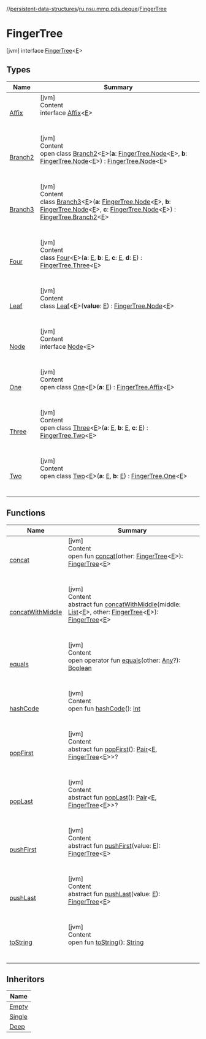//[persistent-data-structures](../../index.md)/[ru.nsu.mmp.pds.deque](../index.md)/[FingerTree](index.md)



# FingerTree  
 [jvm] interface [FingerTree](index.md)<[E](index.md)>   


## Types  
  
|  Name|  Summary| 
|---|---|
| <a name="ru.nsu.mmp.pds.deque/FingerTree.Affix///PointingToDeclaration/"></a>[Affix](-affix/index.md)| <a name="ru.nsu.mmp.pds.deque/FingerTree.Affix///PointingToDeclaration/"></a>[jvm]  <br>Content  <br>interface [Affix](-affix/index.md)<[E](-affix/index.md)>  <br><br><br>
| <a name="ru.nsu.mmp.pds.deque/FingerTree.Branch2///PointingToDeclaration/"></a>[Branch2](-branch2/index.md)| <a name="ru.nsu.mmp.pds.deque/FingerTree.Branch2///PointingToDeclaration/"></a>[jvm]  <br>Content  <br>open class [Branch2](-branch2/index.md)<[E](-branch2/index.md)>(**a**: [FingerTree.Node](-node/index.md)<[E](-branch2/index.md)>, **b**: [FingerTree.Node](-node/index.md)<[E](-branch2/index.md)>) : [FingerTree.Node](-node/index.md)<[E](-branch2/index.md)>   <br><br><br>
| <a name="ru.nsu.mmp.pds.deque/FingerTree.Branch3///PointingToDeclaration/"></a>[Branch3](-branch3/index.md)| <a name="ru.nsu.mmp.pds.deque/FingerTree.Branch3///PointingToDeclaration/"></a>[jvm]  <br>Content  <br>class [Branch3](-branch3/index.md)<[E](-branch3/index.md)>(**a**: [FingerTree.Node](-node/index.md)<[E](-branch3/index.md)>, **b**: [FingerTree.Node](-node/index.md)<[E](-branch3/index.md)>, **c**: [FingerTree.Node](-node/index.md)<[E](-branch3/index.md)>) : [FingerTree.Branch2](-branch2/index.md)<[E](-branch3/index.md)>   <br><br><br>
| <a name="ru.nsu.mmp.pds.deque/FingerTree.Four///PointingToDeclaration/"></a>[Four](-four/index.md)| <a name="ru.nsu.mmp.pds.deque/FingerTree.Four///PointingToDeclaration/"></a>[jvm]  <br>Content  <br>class [Four](-four/index.md)<[E](-four/index.md)>(**a**: [E](-four/index.md), **b**: [E](-four/index.md), **c**: [E](-four/index.md), **d**: [E](-four/index.md)) : [FingerTree.Three](-three/index.md)<[E](-four/index.md)>   <br><br><br>
| <a name="ru.nsu.mmp.pds.deque/FingerTree.Leaf///PointingToDeclaration/"></a>[Leaf](-leaf/index.md)| <a name="ru.nsu.mmp.pds.deque/FingerTree.Leaf///PointingToDeclaration/"></a>[jvm]  <br>Content  <br>class [Leaf](-leaf/index.md)<[E](-leaf/index.md)>(**value**: [E](-leaf/index.md)) : [FingerTree.Node](-node/index.md)<[E](-leaf/index.md)>   <br><br><br>
| <a name="ru.nsu.mmp.pds.deque/FingerTree.Node///PointingToDeclaration/"></a>[Node](-node/index.md)| <a name="ru.nsu.mmp.pds.deque/FingerTree.Node///PointingToDeclaration/"></a>[jvm]  <br>Content  <br>interface [Node](-node/index.md)<[E](-node/index.md)>  <br><br><br>
| <a name="ru.nsu.mmp.pds.deque/FingerTree.One///PointingToDeclaration/"></a>[One](-one/index.md)| <a name="ru.nsu.mmp.pds.deque/FingerTree.One///PointingToDeclaration/"></a>[jvm]  <br>Content  <br>open class [One](-one/index.md)<[E](-one/index.md)>(**a**: [E](-one/index.md)) : [FingerTree.Affix](-affix/index.md)<[E](-one/index.md)>   <br><br><br>
| <a name="ru.nsu.mmp.pds.deque/FingerTree.Three///PointingToDeclaration/"></a>[Three](-three/index.md)| <a name="ru.nsu.mmp.pds.deque/FingerTree.Three///PointingToDeclaration/"></a>[jvm]  <br>Content  <br>open class [Three](-three/index.md)<[E](-three/index.md)>(**a**: [E](-three/index.md), **b**: [E](-three/index.md), **c**: [E](-three/index.md)) : [FingerTree.Two](-two/index.md)<[E](-three/index.md)>   <br><br><br>
| <a name="ru.nsu.mmp.pds.deque/FingerTree.Two///PointingToDeclaration/"></a>[Two](-two/index.md)| <a name="ru.nsu.mmp.pds.deque/FingerTree.Two///PointingToDeclaration/"></a>[jvm]  <br>Content  <br>open class [Two](-two/index.md)<[E](-two/index.md)>(**a**: [E](-two/index.md), **b**: [E](-two/index.md)) : [FingerTree.One](-one/index.md)<[E](-two/index.md)>   <br><br><br>


## Functions  
  
|  Name|  Summary| 
|---|---|
| <a name="ru.nsu.mmp.pds.deque/FingerTree/concat/#ru.nsu.mmp.pds.deque.FingerTree[TypeParam(bounds=[kotlin.Any?])]/PointingToDeclaration/"></a>[concat](concat.md)| <a name="ru.nsu.mmp.pds.deque/FingerTree/concat/#ru.nsu.mmp.pds.deque.FingerTree[TypeParam(bounds=[kotlin.Any?])]/PointingToDeclaration/"></a>[jvm]  <br>Content  <br>open fun [concat](concat.md)(other: [FingerTree](index.md)<[E](index.md)>): [FingerTree](index.md)<[E](index.md)>  <br><br><br>
| <a name="ru.nsu.mmp.pds.deque/FingerTree/concatWithMiddle/#kotlin.collections.List[TypeParam(bounds=[kotlin.Any?])]#ru.nsu.mmp.pds.deque.FingerTree[TypeParam(bounds=[kotlin.Any?])]/PointingToDeclaration/"></a>[concatWithMiddle](concat-with-middle.md)| <a name="ru.nsu.mmp.pds.deque/FingerTree/concatWithMiddle/#kotlin.collections.List[TypeParam(bounds=[kotlin.Any?])]#ru.nsu.mmp.pds.deque.FingerTree[TypeParam(bounds=[kotlin.Any?])]/PointingToDeclaration/"></a>[jvm]  <br>Content  <br>abstract fun [concatWithMiddle](concat-with-middle.md)(middle: [List](https://kotlinlang.org/api/latest/jvm/stdlib/kotlin.collections/-list/index.html)<[E](index.md)>, other: [FingerTree](index.md)<[E](index.md)>): [FingerTree](index.md)<[E](index.md)>  <br><br><br>
| <a name="kotlin/Any/equals/#kotlin.Any?/PointingToDeclaration/"></a>[equals](../../ru.nsu.mmp.pds.map/-persistent-tree-map/-entry/index.md#%5Bkotlin%2FAny%2Fequals%2F%23kotlin.Any%3F%2FPointingToDeclaration%2F%5D%2FFunctions%2F-1014395654)| <a name="kotlin/Any/equals/#kotlin.Any?/PointingToDeclaration/"></a>[jvm]  <br>Content  <br>open operator fun [equals](../../ru.nsu.mmp.pds.map/-persistent-tree-map/-entry/index.md#%5Bkotlin%2FAny%2Fequals%2F%23kotlin.Any%3F%2FPointingToDeclaration%2F%5D%2FFunctions%2F-1014395654)(other: [Any](https://kotlinlang.org/api/latest/jvm/stdlib/kotlin/-any/index.html)?): [Boolean](https://kotlinlang.org/api/latest/jvm/stdlib/kotlin/-boolean/index.html)  <br><br><br>
| <a name="kotlin/Any/hashCode/#/PointingToDeclaration/"></a>[hashCode](../../ru.nsu.mmp.pds.map/-persistent-tree-map/-entry/index.md#%5Bkotlin%2FAny%2FhashCode%2F%23%2FPointingToDeclaration%2F%5D%2FFunctions%2F-1014395654)| <a name="kotlin/Any/hashCode/#/PointingToDeclaration/"></a>[jvm]  <br>Content  <br>open fun [hashCode](../../ru.nsu.mmp.pds.map/-persistent-tree-map/-entry/index.md#%5Bkotlin%2FAny%2FhashCode%2F%23%2FPointingToDeclaration%2F%5D%2FFunctions%2F-1014395654)(): [Int](https://kotlinlang.org/api/latest/jvm/stdlib/kotlin/-int/index.html)  <br><br><br>
| <a name="ru.nsu.mmp.pds.deque/FingerTree/popFirst/#/PointingToDeclaration/"></a>[popFirst](pop-first.md)| <a name="ru.nsu.mmp.pds.deque/FingerTree/popFirst/#/PointingToDeclaration/"></a>[jvm]  <br>Content  <br>abstract fun [popFirst](pop-first.md)(): [Pair](https://kotlinlang.org/api/latest/jvm/stdlib/kotlin/-pair/index.html)<[E](index.md), [FingerTree](index.md)<[E](index.md)>>?  <br><br><br>
| <a name="ru.nsu.mmp.pds.deque/FingerTree/popLast/#/PointingToDeclaration/"></a>[popLast](pop-last.md)| <a name="ru.nsu.mmp.pds.deque/FingerTree/popLast/#/PointingToDeclaration/"></a>[jvm]  <br>Content  <br>abstract fun [popLast](pop-last.md)(): [Pair](https://kotlinlang.org/api/latest/jvm/stdlib/kotlin/-pair/index.html)<[E](index.md), [FingerTree](index.md)<[E](index.md)>>?  <br><br><br>
| <a name="ru.nsu.mmp.pds.deque/FingerTree/pushFirst/#TypeParam(bounds=[kotlin.Any?])/PointingToDeclaration/"></a>[pushFirst](push-first.md)| <a name="ru.nsu.mmp.pds.deque/FingerTree/pushFirst/#TypeParam(bounds=[kotlin.Any?])/PointingToDeclaration/"></a>[jvm]  <br>Content  <br>abstract fun [pushFirst](push-first.md)(value: [E](index.md)): [FingerTree](index.md)<[E](index.md)>  <br><br><br>
| <a name="ru.nsu.mmp.pds.deque/FingerTree/pushLast/#TypeParam(bounds=[kotlin.Any?])/PointingToDeclaration/"></a>[pushLast](push-last.md)| <a name="ru.nsu.mmp.pds.deque/FingerTree/pushLast/#TypeParam(bounds=[kotlin.Any?])/PointingToDeclaration/"></a>[jvm]  <br>Content  <br>abstract fun [pushLast](push-last.md)(value: [E](index.md)): [FingerTree](index.md)<[E](index.md)>  <br><br><br>
| <a name="kotlin/Any/toString/#/PointingToDeclaration/"></a>[toString](../../ru.nsu.mmp.pds.map/-persistent-tree-map/-entry/index.md#%5Bkotlin%2FAny%2FtoString%2F%23%2FPointingToDeclaration%2F%5D%2FFunctions%2F-1014395654)| <a name="kotlin/Any/toString/#/PointingToDeclaration/"></a>[jvm]  <br>Content  <br>open fun [toString](../../ru.nsu.mmp.pds.map/-persistent-tree-map/-entry/index.md#%5Bkotlin%2FAny%2FtoString%2F%23%2FPointingToDeclaration%2F%5D%2FFunctions%2F-1014395654)(): [String](https://kotlinlang.org/api/latest/jvm/stdlib/kotlin/-string/index.html)  <br><br><br>


## Inheritors  
  
|  Name| 
|---|
| <a name="ru.nsu.mmp.pds.deque/Empty///PointingToDeclaration/"></a>[Empty](../-empty/index.md)
| <a name="ru.nsu.mmp.pds.deque/Single///PointingToDeclaration/"></a>[Single](../-single/index.md)
| <a name="ru.nsu.mmp.pds.deque/Deep///PointingToDeclaration/"></a>[Deep](../-deep/index.md)

